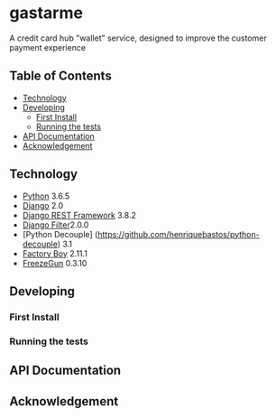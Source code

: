 # gastarme
A credit card hub "wallet" service, designed to improve the customer payment experience

## Table of Contents

- [Technology](#technology)
- [Developing](#developing)
	- [First Install](#first-install)
	- [Running the tests](#running-the-tests)
- [API Documentation](#testing)
- [Acknowledgement](#acknowledgement)       


## Technology
- [Python](https://www.python.org/) 3.6.5
- [Django](https://www.djangoproject.com/) 2.0
- [Django REST Framework](https://www.django-rest-framework.org/) 3.8.2
- [Django Filter](https://django-filter.readthedocs.io/en/master/)2.0.0
- [Python Decouple] (https://github.com/henriquebastos/python-decouple) 3.1
- [Factory Boy](https://factoryboy.readthedocs.io/en/latest/) 2.11.1  
- [FreezeGun](https://github.com/spulec/freezegun) 0.3.10

## Developing
### First Install
### Running the tests

## API Documentation

## Acknowledgement

